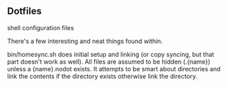 Dotfiles
--------

shell configuration files

There's a few interesting and neat things found within.

bin/homesync.sh does initial setup and linking (or copy syncing, but that part
doesn't work as well).  All files are assumed to be hidden (.{name}) unless a 
{name}.nodot exists.  It attempts to be smart about directories and link the 
contents if the directory exists otherwise link the directory.
